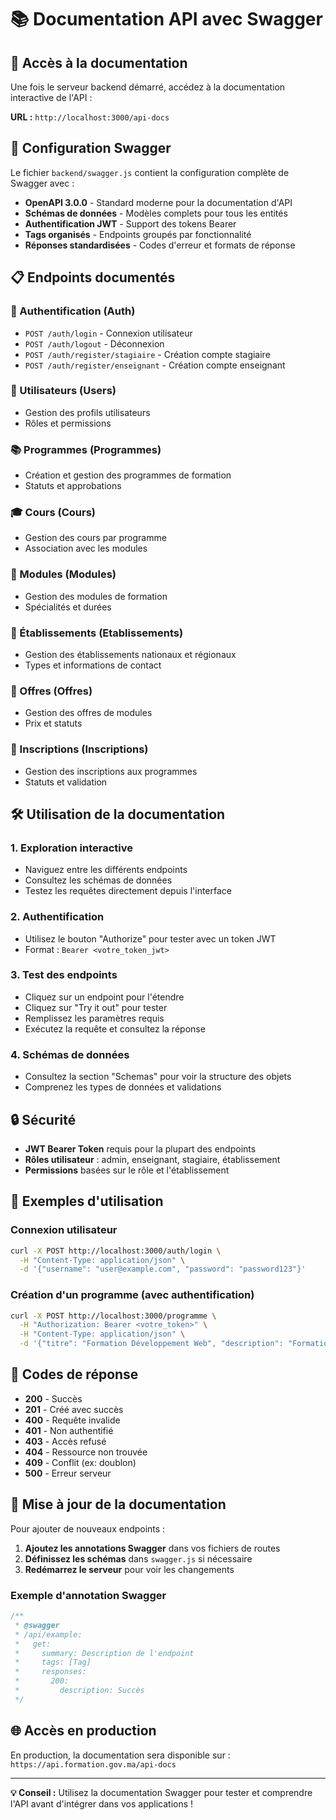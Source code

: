 # 📚 Documentation API avec Swagger

## 🚀 Accès à la documentation

Une fois le serveur backend démarré, accédez à la documentation interactive de l'API :

**URL :** `http://localhost:3000/api-docs`

## 🔧 Configuration Swagger

Le fichier `backend/swagger.js` contient la configuration complète de Swagger avec :

- **OpenAPI 3.0.0** - Standard moderne pour la documentation d'API
- **Schémas de données** - Modèles complets pour tous les entités
- **Authentification JWT** - Support des tokens Bearer
- **Tags organisés** - Endpoints groupés par fonctionnalité
- **Réponses standardisées** - Codes d'erreur et formats de réponse

## 📋 Endpoints documentés

### 🔐 Authentification (Auth)
- `POST /auth/login` - Connexion utilisateur
- `POST /auth/logout` - Déconnexion
- `POST /auth/register/stagiaire` - Création compte stagiaire
- `POST /auth/register/enseignant` - Création compte enseignant

### 👥 Utilisateurs (Users)
- Gestion des profils utilisateurs
- Rôles et permissions

### 📚 Programmes (Programmes)
- Création et gestion des programmes de formation
- Statuts et approbations

### 🎓 Cours (Cours)
- Gestion des cours par programme
- Association avec les modules

### 🧩 Modules (Modules)
- Gestion des modules de formation
- Spécialités et durées

### 🏫 Établissements (Etablissements)
- Gestion des établissements nationaux et régionaux
- Types et informations de contact

### 💼 Offres (Offres)
- Gestion des offres de modules
- Prix et statuts

### 📝 Inscriptions (Inscriptions)
- Gestion des inscriptions aux programmes
- Statuts et validation

## 🛠️ Utilisation de la documentation

### 1. **Exploration interactive**
- Naviguez entre les différents endpoints
- Consultez les schémas de données
- Testez les requêtes directement depuis l'interface

### 2. **Authentification**
- Utilisez le bouton "Authorize" pour tester avec un token JWT
- Format : `Bearer <votre_token_jwt>`

### 3. **Test des endpoints**
- Cliquez sur un endpoint pour l'étendre
- Cliquez sur "Try it out" pour tester
- Remplissez les paramètres requis
- Exécutez la requête et consultez la réponse

### 4. **Schémas de données**
- Consultez la section "Schemas" pour voir la structure des objets
- Comprenez les types de données et validations

## 🔒 Sécurité

- **JWT Bearer Token** requis pour la plupart des endpoints
- **Rôles utilisateur** : admin, enseignant, stagiaire, établissement
- **Permissions** basées sur le rôle et l'établissement

## 📱 Exemples d'utilisation

### Connexion utilisateur
```bash
curl -X POST http://localhost:3000/auth/login \
  -H "Content-Type: application/json" \
  -d '{"username": "user@example.com", "password": "password123"}'
```

### Création d'un programme (avec authentification)
```bash
curl -X POST http://localhost:3000/programme \
  -H "Authorization: Bearer <votre_token>" \
  -H "Content-Type: application/json" \
  -d '{"titre": "Formation Développement Web", "description": "Formation complète", "duree": "6 mois"}'
```

## 🚨 Codes de réponse

- **200** - Succès
- **201** - Créé avec succès
- **400** - Requête invalide
- **401** - Non authentifié
- **403** - Accès refusé
- **404** - Ressource non trouvée
- **409** - Conflit (ex: doublon)
- **500** - Erreur serveur

## 🔄 Mise à jour de la documentation

Pour ajouter de nouveaux endpoints :

1. **Ajoutez les annotations Swagger** dans vos fichiers de routes
2. **Définissez les schémas** dans `swagger.js` si nécessaire
3. **Redémarrez le serveur** pour voir les changements

### Exemple d'annotation Swagger
```javascript
/**
 * @swagger
 * /api/example:
 *   get:
 *     summary: Description de l'endpoint
 *     tags: [Tag]
 *     responses:
 *       200:
 *         description: Succès
 */
```

## 🌐 Accès en production

En production, la documentation sera disponible sur :
`https://api.formation.gov.ma/api-docs`

---

**💡 Conseil :** Utilisez la documentation Swagger pour tester et comprendre l'API avant d'intégrer dans vos applications !
